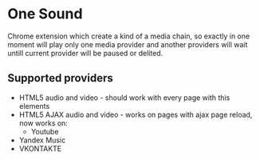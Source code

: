 # One Sound

Chrome extension which create a kind of a media chain, so exactly in one moment will play only one media provider and another providers will wait untill current provider will be paused or delited.

## Supported providers
- HTML5 audio and video - should work with every page with this elements
- HTML5 AJAX audio and video - works on pages with ajax page reload, now works on:
    - Youtube
- Yandex Music
- VKONTAKTE

